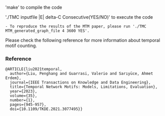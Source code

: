 'make' to compile the code

'./TMC inputfile |E| delta-C Consecutive(YES/NO)' to execute the code

    - To reproduce the results of the MTM paper, please run './TMC MTM_generated_graph_file 4 3600 YES'.

Please check the following reference for more information about temporal motif counting.

### Reference
```
@ARTICLE{liu2021temporal,
  author={Liu, Penghang and Guarrasi, Valerio and Sarıyüce, Ahmet Erdem},
  journal={IEEE Transactions on Knowledge and Data Engineering}, 
  title={Temporal Network Motifs: Models, Limitations, Evaluation}, 
  year={2023},
  volume={35},
  number={1},
  pages={945-957},
  doi={10.1109/TKDE.2021.3077495}}

```
